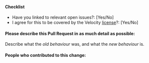 #### Checklist

* Have you linked to relevant open issues?: [Yes/No]
* I agree for this to be covered by the Velocity [license](https://github.com/julianshapiro/velocity/blob/master/LICENSE.md)?: [Yes/No]

#### Please describe this Pull Request in as much detail as possible:
Describe what the _old behaviour_ was, and what the _new behaviour_ is.

#### People who contributed to this change:
